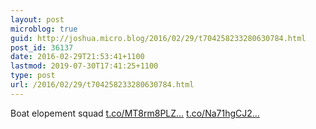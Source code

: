 ```yaml
---
layout: post
microblog: true
guid: http://joshua.micro.blog/2016/02/29/t704258233280630784.html
post_id: 36137
date: 2016-02-29T21:53:41+1100
lastmod: 2019-07-30T17:41:25+1100
type: post
url: /2016/02/29/t704258233280630784.html
---
```

Boat elopement squad [t.co/MT8rm8PLZ...](https://t.co/MT8rm8PLZn) [t.co/Na71hgCJ2...](https://t.co/Na71hgCJ2w)
